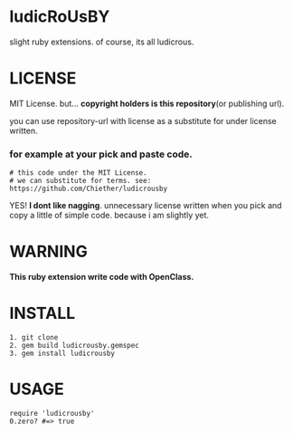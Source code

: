 ludicRoUsBY
===========
slight ruby extensions. of course, its all ludicrous.

LICENSE
=======
MIT License. but... **copyright holders is this repository**(or publishing url).

you can use repository-url with license as a substitute for under license written.
### for example at your pick and paste code.
    # this code under the MIT License.
    # we can substitute for terms. see: https://github.com/Chiether/ludicrousby

YES! **I dont like nagging**. unnecessary license written when you pick and copy a little of simple code. because i am slightly yet.

WARNING
=======
**This ruby extension write code with OpenClass.**

INSTALL
=======
    1. git clone
    2. gem build ludicrousby.gemspec
    3. gem install ludicrousby

USAGE
=====
    require 'ludicrousby'
    0.zero? #=> true